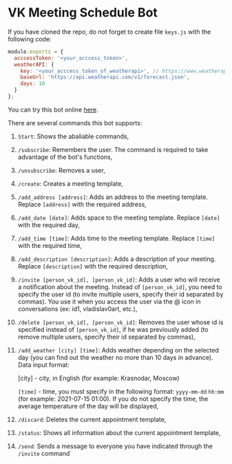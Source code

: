 # VK Meeting Schedule Bot

If you have cloned the repo, do not forget to create file `keys.js` with the following code:
```javascript
module.exports = {
  acccessToken: '<your_acccess_token>',
  weatherAPI: {
    key: '<your_acccess_token_of_weatherapi>', // https://www.weatherapi.com/
    baseUrl: 'https://api.weatherapi.com/v1/forecast.json',
    days: 10
  }
};
```

You can try this bot online [here](https://vk.com/meeting_schedule_bot). 

There are several commands this bot supports:

1. `Start`: Shows the abaliable commands,

2.  `/subscribe`: Remembers the user. The command is required to take advantage of the bot's functions,

3. `/unsubscribe`: Removes a user,

4. `/create`: Creates a meeting template, 

5. `/add_address [address]`: Adds an address to the meeting template. Replace `[address]` with the required address,

6. `/add_date [date]`: Adds space to the meeting template. Replace `[date]` with the required day,

7. `/add_time [time]`: Adds time to the meeting template. Replace `[time]` with the required time,

8. `/add_description [description]`: Adds a description of your meeting. Replace `[description]` with the required description,

9. `/invite [person_vk_id], [person_vk_id]`: Adds a user who will receive a notification about the meeting. Instead of `[person_vk_id]`, you need to specify the user id (to invite multiple users, specify their id separated by commas). You use it when you access the user via the @ icon in conversations (ex: id1, vladislav0art, etc.),

10. `/delete [person_vk_id], [person_vk_id]`: Removes the user whose id is specified instead of `[person_vk_id]`, if he was previously added (to remove multiple users, specify their id separated by commas),

11. `/add_weather [city] [time]`: Adds weather depending on the selected day (you can find out the weather no more than 10 days in advance).
    Data input format:
    
      [city] - city, in English (for example: Krasnodar, Moscow)

      `[time]` - time, you must specify in the following format: `yyyy-mm-dd` `hh:mm` (for example: 2021-07-15 01:00). If you do not specify the time, the average temperature of the day will be displayed,
      

12. `/discard`: Deletes the current appointment template,

13. `/status`: Shows all information about the current appointment template,

14. `/send`: Sends a message to everyone you have indicated through the `/invite` command`
